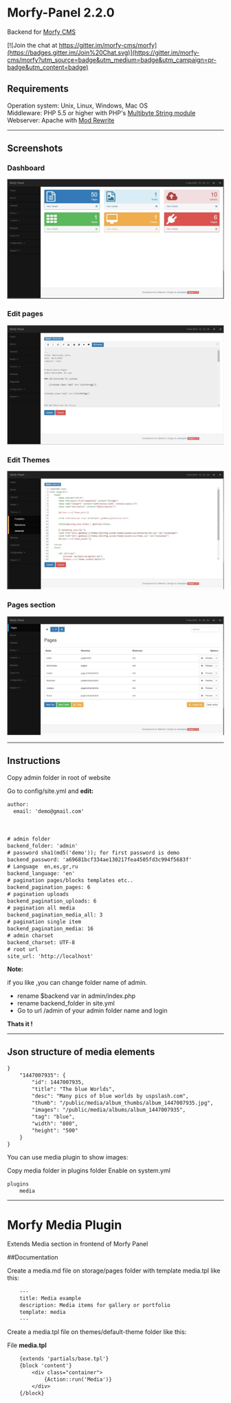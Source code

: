 # Morfy-Panel 2.2.0

Backend for [Morfy CMS](http://morfy.org)

[![Join the chat at https://gitter.im/morfy-cms/morfy](https://badges.gitter.im/Join%20Chat.svg)](https://gitter.im/morfy-cms/morfy?utm_source=badge&utm_medium=badge&utm_campaign=pr-badge&utm_content=badge)


## Requirements
Operation system: Unix, Linux, Windows, Mac OS  
Middleware: PHP 5.5 or higher with PHP's [Multibyte String module](http://php.net/mbstring)   
Webserver: Apache with [Mod Rewrite](http://httpd.apache.org/docs/current/mod/mod_rewrite.html)  

---

## Screenshots
	
### Dashboard
![Dashboard](screenshots/dashboard.jpg)
### Edit pages
![Edit](screenshots/edit.jpg)
### Edit Themes 
![Edit](screenshots/edit2.jpg)
### Pages section
![Pages](screenshots/pages.jpg)

---

## Instructions

Copy admin folder in root of website

Go to config/site.yml and **edit:**

	author:
	  email: 'demo@gmail.com'
	  
	  

	# admin folder
	backend_folder: 'admin'
	# password sha1(md5('demo')); for first password is demo
	backend_password: 'a69681bcf334ae130217fea4505fd3c994f5683f'
	# Language  en,es,gr,ru 
	backend_language: 'en'
	# pagination pages/blocks templates etc..
	backend_pagination_pages: 6
	# pagination uploads
	backend_pagination_uploads: 6
	# pagination all media 
	backend_pagination_media_all: 3
	# pagination single item
	backend_pagination_media: 16
	# admin charset
	backend_charset: UTF-8
	# root url
	site_url: 'http://localhost'



**Note:**

if you like ,you can change folder name of admin.
- rename $backend var in admin/index.php
- rename backend_folder in site.yml
- Go to url /admin of your admin folder name and login

**Thats it !**

---

## Json structure of media elements

	}
		"1447007935": {
			"id": 1447007935,
			"title": "The blue Worlds",
			"desc": "Many pics of blue worlds by uspslash.com",
			"thumb": "/public/media/album_thumbs/album_1447007935.jpg",
			"images": "/public/media/albums/album_1447007935",
			"tag": "blue",
			"width": "800",
			"height": "500"
		}
	}

You can use media plugin to show images:

Copy media folder in plugins folder
Enable on system.yml

	plugins
		media

---



# Morfy Media Plugin

Extends Media section in frontend of Morfy Panel

##Documentation

Create a media.md file on storage/pages folder with template media.tpl like this:

		---
		title: Media example
		description: Media items for gallery or portfolio
		template: media
		---


Create a media.tpl file on themes/default-theme folder like this:

File **media.tpl**

		{extends 'partials/base.tpl'}
		{block 'content'}
			<div class="container">
			    {Action::run('Media')}
			</div>
		{/block}
